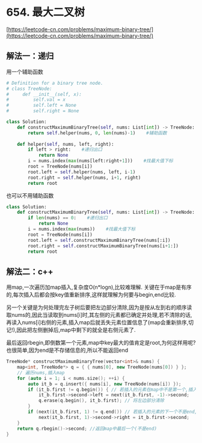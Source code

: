 # 654. 最大二叉树

[https://leetcode-cn.com/problems/maximum-binary-tree/](https://leetcode-cn.com/problems/maximum-binary-tree/)

## 解法一：递归

用一个辅助函数

```python
# Definition for a binary tree node.
# class TreeNode:
#     def __init__(self, x):
#         self.val = x
#         self.left = None
#         self.right = None

class Solution:
    def constructMaximumBinaryTree(self, nums: List[int]) -> TreeNode:
        return self.helper(nums, 0, len(nums)-1)    #辅助函数
    
    def helper(self, nums, left, right):
        if left > right:    #递归出口
            return None
        i = nums.index(max(nums[left:right+1]))    #找最大值下标
        root = TreeNode(nums[i])
        root.left = self.helper(nums, left, i-1)
        root.right = self.helper(nums, i+1, right)
        return root
```

也可以不用辅助函数

```python
class Solution:
    def constructMaximumBinaryTree(self, nums: List[int]) -> TreeNode:
        if len(nums) == 0:    #递归出口
            return None
        i = nums.index(max(nums))    #找最大值下标
        root = TreeNode(nums[i])
        root.left = self.constructMaximumBinaryTree(nums[:i])
        root.right = self.constructMaximumBinaryTree(nums[i+1:])
        return root
```

## 解法二：c++

用map,一次遍历加map插入,复杂度O\(n\*logn\),比较难理解. 关键在于map是有序的,每次插入后都会按key值重新排序,这样就理解为何要与begin,end比较.

另一个关键是为何处理完左子树后要把左边部分清除,因为是按从左到右的顺序读取nums的,因此当读取到nums\[i\]时,其左侧的元素都已确定并处理,若不清除的话,再读入nums\[i\]右侧的元素,插入map后就丢失元素位置信息了\(map会重新排序,切记!\),因此把左侧删掉后,map中剩下的就全是右侧元素了.

最后返回rbegin,即倒数第一个元素,map中key最大的值肯定是root,为何这样用呢?也很简单,因为end是不存储信息的,所以不能返回end

```cpp
TreeNode* constructMaximumBinaryTree(vector<int>& nums) {
    map<int, TreeNode*> q = { { nums[0], new TreeNode(nums[0]) } };
    // 遍历nums,插入map
    for (auto i = 1; i < nums.size(); ++i) {
        auto it_b = q.insert({ nums[i], new TreeNode(nums[i]) }); 
        if (it_b.first != q.begin()) { // 若插入的元素在map中不是第一个,插入left tree.
            it_b.first->second->left = next(it_b.first, -1)->second;
            q.erase(q.begin(), it_b.first); // 将左边部分清除
        }
        if (next(it_b.first, 1) != q.end()) // 若插入的元素的下一个不是end,则将其下一个插入right tree.
            next(it_b.first, 1)->second->right = it_b.first->second;
    }
    return q.rbegin()->second; //返回map中最后一个(不是end)
}
```

